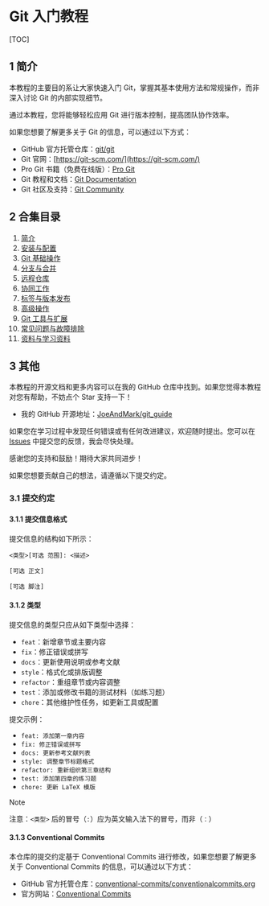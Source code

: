 # Git 入门教程
[TOC]

## 1 简介

本教程的主要目的系让大家快速入门 Git，掌握其基本使用方法和常规操作，而非深入讨论 Git 的内部实现细节。

通过本教程，您将能够轻松应用 Git 进行版本控制，提高团队协作效率。

如果您想要了解更多关于 Git 的信息，可以通过以下方式：

+ GitHub 官方托管仓库：[git/git](https://github.com/git/git)
+ Git 官网：[https://git-scm.com/](https://git-scm.com/)
+ Pro Git 书籍（免费在线版）：[Pro Git](https://git-scm.com/book/en/v2)
+ Git 教程和文档：[Git Documentation](https://git-scm.com/doc)
+ Git 社区及支持：[Git Community](https://git-scm.com/community)

## 2 合集目录

1. [简介]()
2. [安装与配置]()
3. [Git 基础操作]()
4. [分支与合并]()
5. [远程仓库]()
6. [协同工作]()
7. [标签与版本发布]()
8. [高级操作]()
9. [Git 工具与扩展]()
10. [常见问题与故障排除]()
11. [资料与学习资料]()

## 3 其他

本教程的开源文档和更多内容可以在我的 GitHub 仓库中找到。如果您觉得本教程对您有帮助，不妨点个 Star 支持一下！

- 我的 GitHub 开源地址：[JoeAndMark/git_guide](https://github.com/JoeAndMark/git_guide)

如果您在学习过程中发现任何错误或有任何改进建议，欢迎随时提出。您可以在 [Issues](https://github.com/JoeAndMark/git_guide/issues) 中提交您的反馈，我会尽快处理。

感谢您的支持和鼓励！期待大家共同进步！

如果您想要贡献自己的想法，请遵循以下提交约定。

### 3.1 提交约定

#### 3.1.1 提交信息格式

提交信息的结构如下所示：

```text
<类型>[可选 范围]: <描述>

[可选 正文]

[可选 脚注]
```

#### 3.1.2 类型

提交信息的类型只应从如下类型中选择：

+ `feat`：新增章节或主要内容
+ `fix`：修正错误或拼写
+ `docs`：更新使用说明或参考文献
+ `style`：格式化或排版调整
+ `refactor`：重组章节或内容调整
+ `test`：添加或修改书籍的测试材料（如练习题）
+ `chore`：其他维护性任务，如更新工具或配置

提交示例：

+ `feat: 添加第一章内容`
+ `fix: 修正错误或拼写`
+ `docs: 更新参考文献列表`
+ `style: 调整章节标题格式`
+ `refactor: 重新组织第三章结构`
+ `test: 添加第四章的练习题`
+ `chore: 更新 LaTeX 模版`

> [!note]
>
> 注意：`<类型>` 后的冒号（`:`）应为英文输入法下的冒号，而非（`：`）

#### 3.1.3 Conventional Commits

本仓库的提交约定基于 Conventional Commits 进行修改，如果您想要了解更多关于 Conventional Commits 的信息，可以通过以下方式：

+ GitHub 官方托管仓库：[conventional-commits/conventionalcommits.org](https://github.com/conventional-commits/conventionalcommits.org)
+ 官方网站：[Conventional Commits](https://www.conventionalcommits.org/en/v1.0.0/)

